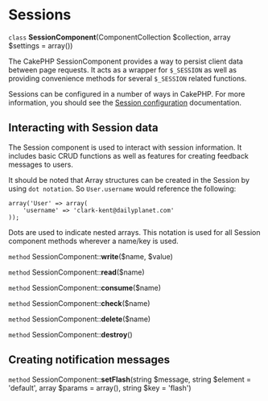 # Sessions

`class` **SessionComponent**(ComponentCollection $collection, array $settings = array())

The CakePHP SessionComponent provides a way to persist client data
between page requests. It acts as a wrapper for `$_SESSION` as
well as providing convenience methods for several `$_SESSION`
related functions.

Sessions can be configured in a number of ways in CakePHP. For more
information, you should see the [Session configuration](../../development/sessions.md)
documentation.

## Interacting with Session data

The Session component is used to interact with session information.
It includes basic CRUD functions as well as features for creating
feedback messages to users.

It should be noted that Array structures can be created in the
Session by using `dot notation`. So `User.username` would
reference the following:

    array('User' => array(
        'username' => 'clark-kent@dailyplanet.com'
    ));

Dots are used to indicate nested arrays. This notation is used for
all Session component methods wherever a name/key is used.

`method` SessionComponent::**write**($name, $value)

`method` SessionComponent::**read**($name)

`method` SessionComponent::**consume**($name)

`method` SessionComponent::**check**($name)

`method` SessionComponent::**delete**($name)

`method` SessionComponent::**destroy**()

<a id="creating-notification-messages"></a>

## Creating notification messages

`method` SessionComponent::**setFlash**(string $message, string $element = 'default', array $params = array(), string $key = 'flash')
